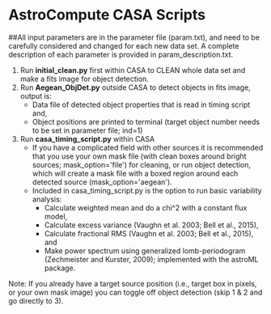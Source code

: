 # AstroCompute CASA Scripts
##All input parameters are in the parameter file (param.txt), and need to be carefully considered and changed for each new data set. A complete description of each parameter is provided in param_description.txt.

1. Run **initial_clean.py** first within CASA to CLEAN whole data set and make a fits image for object detection.
2. Run **Aegean_ObjDet.py** outside CASA to detect objects in fits image, output is:
   * Data file of detected object properties that is read in timing script and,
   * Object positions are printed to terminal (target object number needs to be set in parameter file; ind=1)
3. Run **casa_timing_script.py** within CASA
   * If you have a complicated field with other sources it is recommended that you use your own mask file (with clean boxes     around bright sources; mask_option='file') for cleaning, or run object detection, which will create a mask file with a       boxed region around each detected source (mask_option='aegean').
   * Included in casa_timing_script.py is the option to run basic variability analysis:
      * Calculate weighted mean and do a chi^2 with a constant flux model,
      * Calculate excess variance (Vaughn et al. 2003; Bell et al., 2015),
      * Calculate fractional RMS (Vaughn et al. 2003; Bell et al., 2015), and
      * Make power spectrum using generalized lomb-periodogram (Zechmeister and Kurster, 2009); implemented with
       the astroML package.

Note: If you already have a target source position (i.e., target box in pixels, or your own mask image) you can toggle off object detection (skip 1 & 2 and go directly to 3).
